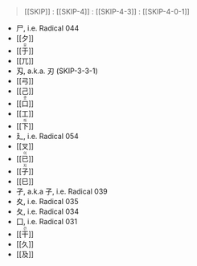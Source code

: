 > [[SKIP]] : [[SKIP-4]] : [[SKIP-4-3]] : [[SKIP-4-0-1]]
- 尸, i.e. Radical 044
- [[夕]]	
- <ruby>[[于]]<rt>우</rt></ruby>
- [[兀]]
- 刄, a.k.a. 刃 (SKIP-3-3-1)
- [[弓]]
- [[己]]	
- <ruby>[[口]]<rt>콧</rt></ruby>
- [[工]]
- <ruby>[[下]]<rt>하</rt></ruby>
- 廴, i.e. Radical 054
- [[叉]]	
- <ruby>[[已]]<rt>이</rt></ruby>
- <ruby>[[子]]<rt>지</rt></ruby>
- [[巳]]
- 孑, a.k.a 子, i.e. Radical 039
- 夊, i.e. Radical 035
- 夂, i.e. Radical 034
- 囗, i.e. Radical 031
- <ruby>[[干]]<rt>간</rt></ruby>
- [[久]]
- [[及]]
